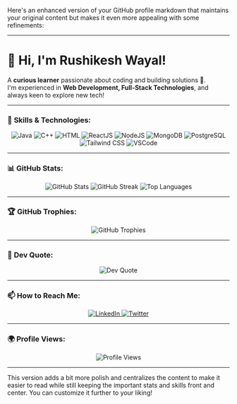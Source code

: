 Here's an enhanced version of your GitHub profile markdown that maintains your original content but makes it even more appealing with some refinements:

---

# 👋 Hi, I'm Rushikesh Wayal!  
A **curious learner** passionate about coding and building solutions 🚀.  
I'm experienced in **Web Development, Full-Stack Technologies**, and always keen to explore new tech!

---

### 🚀 **Skills & Technologies**:
<p align="center">
  <img src="https://img.shields.io/badge/Code-Java-yellow" alt="Java">
  <img src="https://img.shields.io/badge/Code-C++-blue" alt="C++">
  <img src="https://img.shields.io/badge/Code-HTML-orange" alt="HTML">
  <img src="https://img.shields.io/badge/Framework-ReactJS-61DAFB" alt="ReactJS">
  <img src="https://img.shields.io/badge/Framework-Node.JS-43853D" alt="NodeJS">
  <img src="https://img.shields.io/badge/Database-MongoDB-47A248" alt="MongoDB">
  <img src="https://img.shields.io/badge/Database-PostgreSQL-336791" alt="PostgreSQL">
  <img src="https://img.shields.io/badge/Style-Tailwind_CSS-06B6D4" alt="Tailwind CSS">
  <img src="https://img.shields.io/badge/Tools-VSCode-blue" alt="VSCode">
</p>

---

### 📊 **GitHub Stats**:
<p align="center">
  <img src="https://github-readme-stats.vercel.app/api?username=rushikeshwayal&theme=nightowl&hide_border=false&include_all_commits=true&count_private=true" alt="GitHub Stats" />
  <img src="https://github-readme-streak-stats.herokuapp.com/?user=rushikeshwayal&theme=nightowl&hide_border=false" alt="GitHub Streak" />
  <img src="https://github-readme-stats.vercel.app/api/top-langs/?username=rushikeshwayal&theme=nightowl&hide_border=false&layout=compact" alt="Top Languages" />
</p>

---

### 🏆 **GitHub Trophies**:
<p align="center">
  <img src="https://github-profile-trophy.vercel.app/?username=rushikeshwayal&theme=radical&no-frame=false&no-bg=true&margin-w=4" alt="GitHub Trophies" />
</p>

---

### 💬 **Dev Quote**:
<p align="center">
  <img src="https://quotes-github-readme.vercel.app/api?type=horizontal&theme=radical" alt="Dev Quote" />
</p>

---

### 📫 **How to Reach Me**:

<p align="center">
  <a href="https://www.linkedin.com/in/rushikesh-wayal-87134a220/">
    <img src="https://img.shields.io/badge/LinkedIn-Connect-blue" alt="LinkedIn" />
  </a>
  <a href="https://twitter.com/RushikeshWaya">
    <img src="https://img.shields.io/badge/Twitter-Follow-1DA1F2" alt="Twitter" />
  </a>
</p>

---

### 🌍 **Profile Views**:
<p align="center">
  <img src="https://visitcount.itsvg.in/api?id=rushikeshwayal&icon=0&color=0" alt="Profile Views" />
</p>

---

This version adds a bit more polish and centralizes the content to make it easier to read while still keeping the important stats and skills front and center. You can customize it further to your liking!
